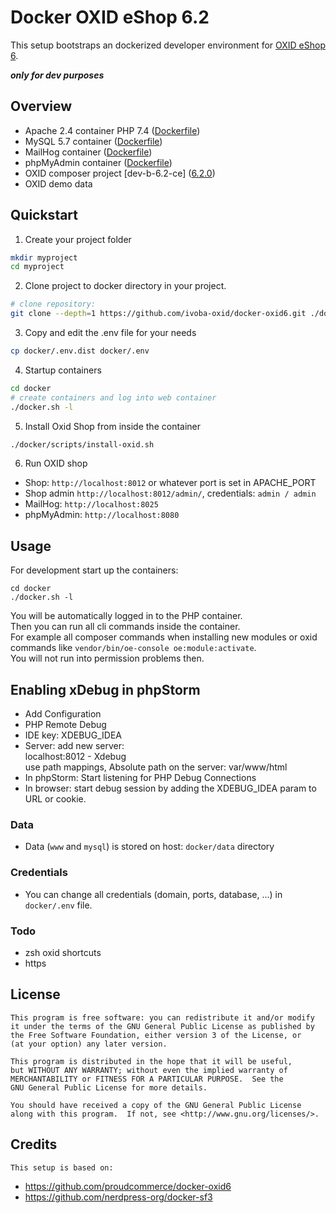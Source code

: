 # Docker OXID eShop 6.2
This setup bootstraps an dockerized developer environment for [OXID eShop 6](https://github.com/OXID-eSales/oxideshop_ce).

***only for dev purposes***

## Overview

- Apache 2.4 container PHP 7.4 ([Dockerfile](container/apache_php7/Dockerfile))
- MySQL 5.7 container ([Dockerfile](https://github.com/docker-library/mysql/blob/883703dfb30d9c197e0059a669c4bb64d55f6e0d/5.7/Dockerfile))
- MailHog container ([Dockerfile](https://github.com/mailhog/MailHog/blob/master/Dockerfile))
- phpMyAdmin container ([Dockerfile](https://hub.docker.com/r/phpmyadmin/phpmyadmin/~/dockerfile/))
- OXID composer project [dev-b-6.2-ce] ([6.2.0](https://github.com/OXID-eSales/oxideshop_ce/blob/v6.2.0/composer.json))
- OXID demo data

## Quickstart
1. Create your project folder
```bash
mkdir myproject
cd myproject
```
2. Clone project to docker directory in your project.
```bash
# clone repository:
git clone --depth=1 https://github.com/ivoba-oxid/docker-oxid6.git ./docker && rm -rf ./docker/.git
```
3. Copy and edit the .env file for your needs
```bash
cp docker/.env.dist docker/.env
```
4. Startup containers
```bash
cd docker
# create containers and log into web container
./docker.sh -l
```
5. Install Oxid Shop from inside the container
```bash
./docker/scripts/install-oxid.sh
```
6. Run OXID shop
- Shop: `http://localhost:8012` or whatever port is set in APACHE_PORT
- Shop admin `http://localhost:8012/admin/`, credentials: `admin / admin`
- MailHog: `http://localhost:8025`
- phpMyAdmin: `http://localhost:8080`

## Usage

For development start up the containers:

    cd docker
    ./docker.sh -l

You will be automatically logged in to the PHP container.  
Then you can run all cli commands inside the container.  
For example all composer commands when installing new modules or oxid commands like `vendor/bin/oe-console oe:module:activate`.  
You will not run into permission problems then.  

## Enabling xDebug in phpStorm
- Add Configuration
- PHP Remote Debug
- IDE key: XDEBUG_IDEA
- Server: add new server:  
  localhost:8012 - Xdebug  
  use path mappings, Absolute path on the server: var/www/html
- In phpStorm: Start listening for PHP Debug Connections
- In browser: start debug session by adding the XDEBUG_IDEA param to URL or cookie.
   
### Data
- Data (`www` and `mysql`) is stored on host: `docker/data` directory

### Credentials
- You can change all credentials (domain, ports, database, ...) in `docker/.env` file.

### Todo
- zsh oxid shortcuts
- https

## License

    This program is free software: you can redistribute it and/or modify
    it under the terms of the GNU General Public License as published by
    the Free Software Foundation, either version 3 of the License, or
    (at your option) any later version.

    This program is distributed in the hope that it will be useful,
    but WITHOUT ANY WARRANTY; without even the implied warranty of
    MERCHANTABILITY or FITNESS FOR A PARTICULAR PURPOSE.  See the
    GNU General Public License for more details.

    You should have received a copy of the GNU General Public License
    along with this program.  If not, see <http://www.gnu.org/licenses/>.


## Credits

	This setup is based on:  

- https://github.com/proudcommerce/docker-oxid6
- https://github.com/nerdpress-org/docker-sf3
